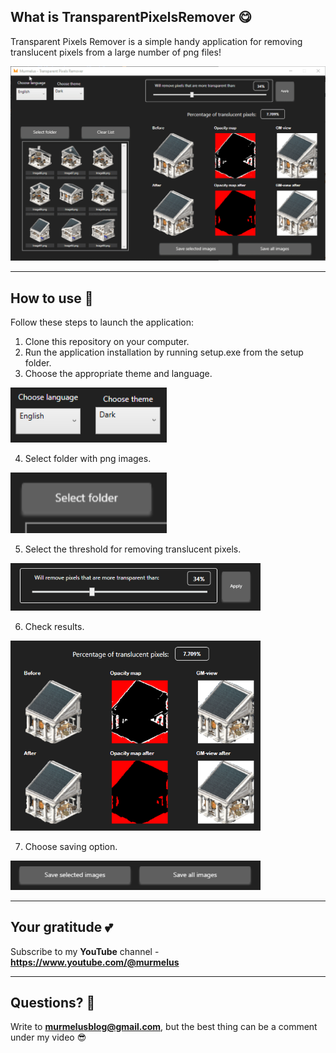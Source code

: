 ## What is TransparentPixelsRemover 😋
Transparent Pixels Remover is a simple handy application for removing translucent pixels from a large number of png files!

<img src="assets/TransparentPixelsRemover.gif" alt="TransparentPixelsRemover in use" width="600">

---

## How to use 🔨

Follow these steps to launch the application:

1. Clone this repository on your computer.
2. Run the application installation by running setup.exe from the setup folder.
3. Сhoose the appropriate theme and language.
<img src="assets/choose_lang_and_theme.png" alt="choose theme and language" width="250">

4. Select folder with png images.
<img src="assets/choose_folder.png" alt="choose theme and language" width="250">

5. Select the threshold for removing translucent pixels.
<img src="assets/choose_threshold.png" alt="choose theme and language" width="400">

6. Check results.
<img src="assets/check_result.png" alt="choose theme and language" width="400">

7. Choose saving option.
<img src="assets/choose_saving.png" alt="choose theme and language" width="400">

---
## Your gratitude 💕
Subscribe to my **YouTube** channel - **https://www.youtube.com/@murmelus**

---
## Questions? 💬
Write to **murmelusblog@gmail.com**, but the best thing can be a comment under my video 😎